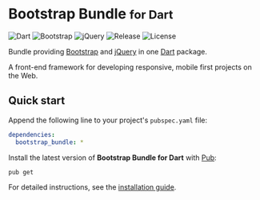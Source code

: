 # Bootstrap Bundle <small>for Dart</small>
![Dart](https://img.shields.io/badge/dart-%3E%3D2.6-brightgreen.svg) ![Bootstrap](https://img.shields.io/badge/bootstrap-4.3.1-yellow.svg) ![jQuery](https://img.shields.io/badge/jquery-3.4.1-yellow.svg) ![Release](https://img.shields.io/pub/v/bootstrap_bundle.svg) ![License](https://img.shields.io/badge/license-MIT-blue.svg)

Bundle providing [Bootstrap](https://getbootstrap.com) and [jQuery](https://jquery.com) in one [Dart](https://dart.dev) package.

A front-end framework for developing responsive, mobile first projects on the Web.

## Quick start
Append the following line to your project's `pubspec.yaml` file:

```yaml
dependencies:
  bootstrap_bundle: *
```

Install the latest version of **Bootstrap Bundle for Dart** with [Pub](https://dart.dev/tools/pub/cmd):

```shell
pub get
```

For detailed instructions, see the [installation guide](installation.md).
